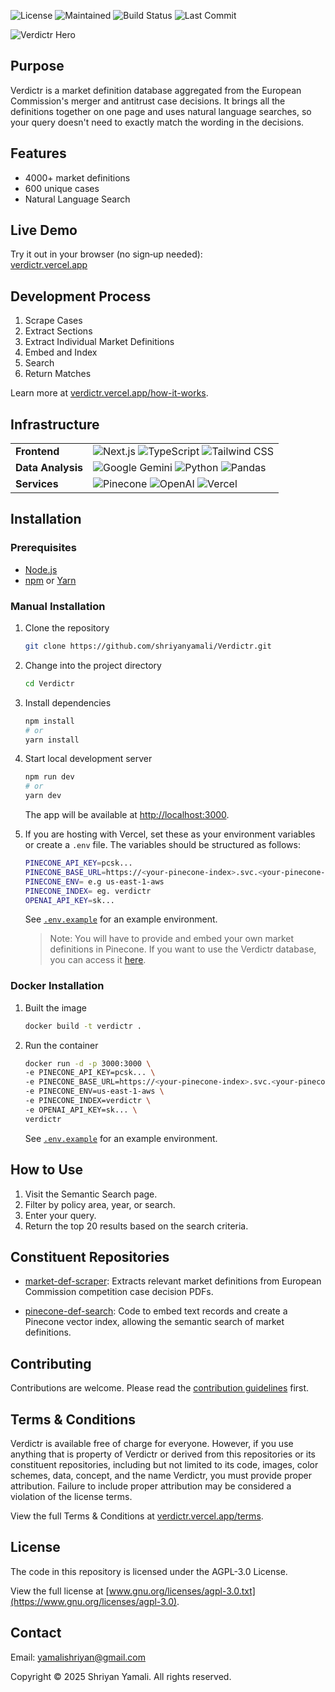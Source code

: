 ![License](https://img.shields.io/badge/License-MIT-green.svg)
![Maintained](https://img.shields.io/badge/Maintained-yes-green.svg)
![Build Status](https://img.shields.io/github/actions/workflow/status/shriyanyamali/shriyanyamali.github.io/ci.yml?branch=main)
![Last Commit](https://img.shields.io/github/last-commit/shriyanyamali/Verdictr)

![Verdictr Hero](https://verdictr.vercel.app/verdictr-hero.png)

## Purpose

Verdictr is a market definition database aggregated from the European Commission's merger and antitrust case decisions. It brings all the definitions together on one page and uses natural language searches, so your query doesn't need to exactly match the wording in the decisions.

## Features

- 4000+ market definitions
- 600 unique cases
- Natural Language Search

## Live Demo

Try it out in your browser (no sign‑up needed):  
[verdictr.vercel.app](https://verdictr.vercel.app)

## Development Process

1. Scrape Cases
2. Extract Sections
3. Extract Individual Market Definitions
4. Embed and Index
5. Search
6. Return Matches

Learn more at [verdictr.vercel.app/how-it-works](https://verdictr.vercel.app/how-it-works).

## Infrastructure

<table>
  <tr>
    <td><strong>Frontend</strong></td>
    <td>
      <img src="https://img.shields.io/badge/Next.js-000000.svg?style=flat-square&logo=next.js&logoColor=white" alt="Next.js"/>
      <img src="https://img.shields.io/badge/TypeScript-3178C6.svg?style=flat-square&logo=typescript&logoColor=white" alt="TypeScript"/>
      <img src="https://img.shields.io/badge/Tailwind%20CSS-38B2AC.svg?style=flat-square&logo=tailwind-css&logoColor=white" alt="Tailwind CSS"/>
    </td>
  </tr>
  <tr>
    <td><strong>Data Analysis</strong></td>
    <td>
      <img src="https://img.shields.io/badge/Gemini-4285F4.svg?style=flat-square&logo=google&logoColor=white" alt="Google Gemini"/>
      <img src="https://img.shields.io/badge/Python-3670A0.svg?style=flat-square&logo=python&logoColor=ffdd54" alt="Python"/>
      <img src="https://img.shields.io/badge/Pandas-150458.svg?style=flat-square&logo=pandas&logoColor=white" alt="Pandas"/>
    </td>

  </tr>
  <tr>
    <td><strong>Services</strong></td>
    <td>
      <img src="https://img.shields.io/badge/Pinecone-000000.svg?style=flat-square&logo=pinecone&logoColor=white" alt="Pinecone"/>
      <img src="https://img.shields.io/badge/OpenAI-000000.svg?style=flat-square&logo=openai&logoColor=white" alt="OpenAI"/>
      <img src="https://img.shields.io/badge/Vercel-000000.svg?style=flat-square&logo=vercel&logoColor=white" alt="Vercel"/>
    </td>

  </tr>
</table>

## Installation

### Prerequisites

- [Node.js](https://nodejs.org/)
- [npm](https://www.npmjs.com/) or [Yarn](https://yarnpkg.com/)

### Manual Installation

1. Clone the repository

   ```bash
   git clone https://github.com/shriyanyamali/Verdictr.git
   ```

2. Change into the project directory

   ```bash
   cd Verdictr
   ```

3. Install dependencies

   ```bash
   npm install
   # or
   yarn install
   ```

4. Start local development server

   ```bash
   npm run dev
   # or
   yarn dev
   ```

   The app will be available at [http://localhost:3000](http://localhost:3000).

5. If you are hosting with Vercel, set these as your environment variables or create a `.env` file. The variables should be structured as follows:

   ```bash
   PINECONE_API_KEY=pcsk...
   PINECONE_BASE_URL=https://<your-pinecone-index>.svc.<your-pinecone-env>.pinecone.io
   PINECONE_ENV= e.g us-east-1-aws
   PINECONE_INDEX= eg. verdictr
   OPENAI_API_KEY=sk...
   ```

   See [`.env.example`](/.env.example) for an example environment.

   > Note: You will have to provide and embed your own market definitions in Pinecone. If you want to use the Verdictr database, you can access it [here](https://verdictr.vercel.app/database.json).

### Docker Installation

1. Built the image

   ```bash
   docker build -t verdictr .
   ```

2. Run the container

   ```bash
   docker run -d -p 3000:3000 \
   -e PINECONE_API_KEY=pcsk... \
   -e PINECONE_BASE_URL=https://<your-pinecone-index>.svc.<your-pinecone-env>.pinecone.io \
   -e PINECONE_ENV=us-east-1-aws \
   -e PINECONE_INDEX=verdictr \
   -e OPENAI_API_KEY=sk... \
   verdictr
   ```

   See [`.env.example`](/.env.example) for an example environment.

## How to Use

1. Visit the Semantic Search page.
2. Filter by policy area, year, or search.
3. Enter your query.
4. Return the top 20 results based on the search criteria.

## Constituent Repositories

- [market-def-scraper](https://github.com/shriyanyamali/market-def-scraper): Extracts relevant market definitions from European Commission competition case decision PDFs.

- [pinecone-def-search](https://github.com/shriyanyamali/pinecone-def-search): Code to embed text records and create a Pinecone vector index, allowing the semantic search of market definitions.

## Contributing

Contributions are welcome. Please read the [contribution guidelines](CONTRIBUTING.md) first.

## Terms & Conditions

Verdictr is available free of charge for everyone. However, if you use anything that is property of Verdictr or derived from this repositories or its constituent repositories, including but not limited to its code, images, color schemes, data, concept, and the name Verdictr, you must provide proper attribution. Failure to include proper attribution may be considered a violation of the license terms.

View the full Terms & Conditions at [verdictr.vercel.app/terms](https://verdictr.vercel.app/terms).

## License

The code in this repository is licensed under the AGPL-3.0 License.

View the full license at [www.gnu.org/licenses/agpl-3.0.txt](https://www.gnu.org/licenses/agpl-3.0).

## Contact

Email: [yamalishriyan@gmail.com](mailto:yamalishriyan@gmail.com)

Copyright © 2025 Shriyan Yamali. All rights reserved.
